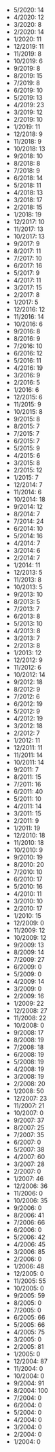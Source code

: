 *  5/2020: 14
*  4/2020: 12
*  3/2020: 8
*  2/2020: 14
*  1/2020: 11
*  12/2019: 11
*  11/2019: 8
*  10/2019: 6
*  9/2019: 8
*  8/2019: 15
*  7/2019: 8
*  6/2019: 10
*  5/2019: 13
*  4/2019: 23
*  3/2019: 12
*  2/2019: 10
*  1/2019: 11
*  12/2018: 9
*  11/2018: 9
*  10/2018: 13
*  9/2018: 10
*  8/2018: 8
*  7/2018: 9
*  6/2018: 14
*  5/2018: 11
*  4/2018: 13
*  3/2018: 17
*  2/2018: 15
*  1/2018: 19
*  12/2017: 10
*  11/2017: 13
*  10/2017: 13
*  9/2017: 9
*  8/2017: 11
*  7/2017: 10
*  6/2017: 16
*  5/2017: 9
*  4/2017: 11
*  3/2017: 15
*  2/2017: 8
*  1/2017: 5
*  12/2016: 12
*  11/2016: 14
*  10/2016: 6
*  9/2016: 8
*  8/2016: 9
*  7/2016: 10
*  6/2016: 12
*  5/2016: 11
*  4/2016: 19
*  3/2016: 9
*  2/2016: 5
*  1/2016: 6
*  12/2015: 6
*  11/2015: 9
*  10/2015: 8
*  9/2015: 8
*  8/2015: 7
*  7/2015: 7
*  6/2015: 7
*  5/2015: 9
*  4/2015: 6
*  3/2015: 8
*  2/2015: 12
*  1/2015: 7
*  12/2014: 7
*  11/2014: 6
*  10/2014: 18
*  9/2014: 12
*  8/2014: 7
*  7/2014: 24
*  6/2014: 10
*  5/2014: 16
*  4/2014: 7
*  3/2014: 6
*  2/2014: 7
*  1/2014: 11
*  12/2013: 5
*  11/2013: 8
*  10/2013: 5
*  9/2013: 10
*  8/2013: 5
*  7/2013: 7
*  6/2013: 8
*  5/2013: 10
*  4/2013: 8
*  3/2013: 7
*  2/2013: 8
*  1/2013: 12
*  12/2012: 9
*  11/2012: 6
*  10/2012: 14
*  9/2012: 18
*  8/2012: 9
*  7/2012: 6
*  6/2012: 19
*  5/2012: 9
*  4/2012: 19
*  3/2012: 18
*  2/2012: 7
*  1/2012: 11
*  12/2011: 11
*  11/2011: 14
*  10/2011: 14
*  9/2011: 7
*  8/2011: 15
*  7/2011: 16
*  6/2011: 40
*  5/2011: 10
*  4/2011: 14
*  3/2011: 15
*  2/2011: 9
*  1/2011: 19
*  12/2010: 18
*  11/2010: 18
*  10/2010: 9
*  9/2010: 19
*  8/2010: 20
*  7/2010: 10
*  6/2010: 17
*  5/2010: 16
*  4/2010: 11
*  3/2010: 10
*  2/2010: 17
*  1/2010: 15
*  12/2009: 0
*  11/2009: 12
*  10/2009: 12
*  9/2009: 13
*  8/2009: 14
*  7/2009: 27
*  6/2009: 0
*  5/2009: 0
*  4/2009: 14
*  3/2009: 0
*  2/2009: 16
*  1/2009: 22
*  12/2008: 27
*  11/2008: 22
*  10/2008: 0
*  9/2008: 17
*  8/2008: 19
*  7/2008: 18
*  6/2008: 19
*  5/2008: 19
*  4/2008: 19
*  3/2008: 19
*  2/2008: 20
*  1/2008: 50
*  12/2007: 23
*  11/2007: 21
*  10/2007: 0
*  9/2007: 37
*  8/2007: 25
*  7/2007: 35
*  6/2007: 0
*  5/2007: 38
*  4/2007: 60
*  3/2007: 28
*  2/2007: 0
*  1/2007: 46
*  12/2006: 36
*  11/2006: 0
*  10/2006: 35
*  9/2006: 0
*  8/2006: 41
*  7/2006: 66
*  6/2006: 0
*  5/2006: 42
*  4/2006: 45
*  3/2006: 85
*  2/2006: 0
*  1/2006: 48
*  12/2005: 0
*  11/2005: 55
*  10/2005: 0
*  9/2005: 59
*  8/2005: 0
*  7/2005: 0
*  6/2005: 66
*  5/2005: 66
*  4/2005: 75
*  3/2005: 0
*  2/2005: 81
*  1/2005: 0
*  12/2004: 87
*  11/2004: 0
*  10/2004: 0
*  9/2004: 91
*  8/2004: 100
*  7/2004: 0
*  6/2004: 0
*  5/2004: 0
*  4/2004: 0
*  3/2004: 0
*  2/2004: 0
*  1/2004: 0
